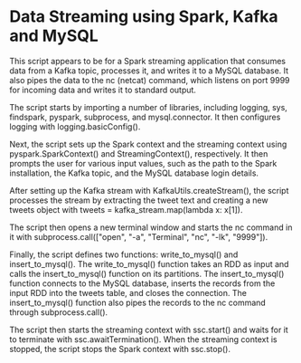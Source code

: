 # Data Streaming using Spark, Kafka and MySQL

This script appears to be for a Spark streaming application that consumes data from a Kafka topic, processes it, and writes it to a MySQL database. It also pipes the data to the nc (netcat) command, which listens on port 9999 for incoming data and writes it to standard output.

The script starts by importing a number of libraries, including logging, sys, findspark, pyspark, subprocess, and mysql.connector. It then configures logging with logging.basicConfig().

Next, the script sets up the Spark context and the streaming context using pyspark.SparkContext() and StreamingContext(), respectively. It then prompts the user for various input values, such as the path to the Spark installation, the Kafka topic, and the MySQL database login details.

After setting up the Kafka stream with KafkaUtils.createStream(), the script processes the stream by extracting the tweet text and creating a new tweets object with tweets = kafka_stream.map(lambda x: x[1]).

The script then opens a new terminal window and starts the nc command in it with subprocess.call(["open", "-a", "Terminal", "nc", "-lk", "9999"]).

Finally, the script defines two functions: write_to_mysql() and insert_to_mysql(). The write_to_mysql() function takes an RDD as input and calls the insert_to_mysql() function on its partitions. The insert_to_mysql() function connects to the MySQL database, inserts the records from the input RDD into the tweets table, and closes the connection. The insert_to_mysql() function also pipes the records to the nc command through subprocess.call().

The script then starts the streaming context with ssc.start() and waits for it to terminate with ssc.awaitTermination(). When the streaming context is stopped, the script stops the Spark context with ssc.stop().
